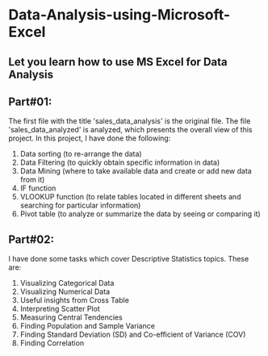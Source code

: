 # Data-Analysis-using-Microsoft-Excel
## Let you learn how to use MS Excel for Data Analysis

## Part#01:
The first file with the title 'sales_data_analysis' is the original file. 
The file 'sales_data_analyzed' is analyzed, which presents the overall view of this project. 
In this project, I have done the following:
1. Data sorting (to re-arrange the data)
2. Data Filtering (to quickly obtain specific information in data)
3. Data Mining (where to take available data and create or add new data from it)
4. IF function
6. VLOOKUP function (to relate tables located in different sheets and searching for particular information)
7. Pivot table (to analyze or summarize the data by seeing or comparing it)

## Part#02:
I have done some tasks which cover Descriptive Statistics topics. These are:
1. Visualizing Categorical Data
2. Visualizing Numerical Data
3. Useful insights from Cross Table 
4. Interpreting Scatter Plot
5. Measuring Central Tendencies
6. Finding Population and Sample Variance
7. Finding Standard Deviation (SD) and Co-efficient of Variance (COV)
8. Finding Correlation 
